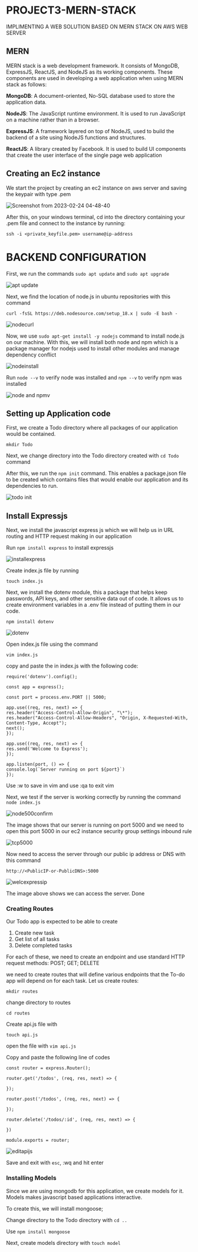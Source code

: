 #  **PROJECT3-MERN-STACK**
IMPLIMENTING A WEB SOLUTION BASED ON MERN STACK ON AWS WEB SERVER

## **MERN**

MERN stack is a web development framework. It consists of MongoDB, ExpressJS, ReactJS, and NodeJS as its working components. These components are used in developing a web application when using MERN stack as follows:

   **MongoDB**: A document-oriented, No-SQL database used to store the application data.

   **NodeJS**: The JavaScript runtime environment. It is used to run JavaScript on a machine rather than in a browser.

   **ExpressJS**: A framework layered on top of NodeJS, used to build the backend of a site using NodeJS functions and structures.

   **ReactJS**: A library created by Facebook. It is used to build UI components that create the user interface of the single page web application
    
         
 ## **Creating an Ec2 instance**
    
   We start the project by creating an ec2 instance on aws server and saving the keypair with type .pem
    
   ![Screenshot from 2023-02-24 04-48-40](https://user-images.githubusercontent.com/77943759/221087378-3cb7b049-73e9-429b-81a8-3aa408328bc0.png)
    
   After this, on your windows terminal, cd into the directory containing your .pem file and connect to the instance by running:
    
  `ssh -i <private_keyfile.pem> username@ip-address`
    

 # **BACKEND CONFIGURATION**
  
  First, we run the commands `sudo apt update` and `sudo apt upgrade`
  
  ![apt update](https://user-images.githubusercontent.com/77943759/221088385-ca352cc2-adb6-450b-85eb-712364227f6a.png)

Next, we find the location of node.js in ubuntu repositories with this command

`curl -fsSL https://deb.nodesource.com/setup_18.x | sudo -E bash -`

![nodecurl](https://user-images.githubusercontent.com/77943759/221088924-0fa267aa-9f3d-4685-8fab-89f0e30e85dc.png)

Now, we use `sudo apt-get install -y nodejs` command to install node.js on our machine. With this, we will install both node and npm which is a package manager for nodejs used to install other modules and manage dependency conflict

![nodeinstall](https://user-images.githubusercontent.com/77943759/221089108-3cbff5f6-1eb4-468b-ae15-97b4c4a3fd18.png)

Run `node --v` to verify node was installed and `npm --v` to verify npm was installed

![node and npmv](https://user-images.githubusercontent.com/77943759/221094449-a985cc11-9076-40a1-8469-87f17a2aae7b.png)


## **Setting up Application code**

First, we create a Todo directory where all packages of our application would be contained.

`mkdir Todo`

Next, we change directory into the Todo directory created with `cd Todo` command 

After this, we run the `npm init` command. This enables a package.json file to be created which contains files that would enable our application and its dependencies to run.

![todo init](https://user-images.githubusercontent.com/77943759/221094294-ecbeef63-0628-482f-b739-4974d867165c.png)

## **Install Expressjs**

Next, we install the javascript express js which we will help us in URL routing and HTTP request making in our application

Run `npm install express` to install expressjs 

![installexpress](https://user-images.githubusercontent.com/77943759/221096160-ab47bd2e-175e-446a-ac5d-c6ce19260724.png)


Create index.js file by running 

`touch index.js`

Next, we install the dotenv module, this a package that helps keep passwords, API keys, and other sensitive data out of code. It allows us to create environment variables in a .env file instead of putting them in our code.

`npm install dotenv`

![dotenv](https://user-images.githubusercontent.com/77943759/221104401-5b18794f-7d28-48ac-a93a-bc43677c5372.png)


Open index.js file using the command

`vim index.js`

copy and paste the in index.js with the following code:

```const express = require('express');
require('dotenv').config();

const app = express();

const port = process.env.PORT || 5000;

app.use((req, res, next) => {
res.header("Access-Control-Allow-Origin", "\*");
res.header("Access-Control-Allow-Headers", "Origin, X-Requested-With, Content-Type, Accept");
next();
});

app.use((req, res, next) => {
res.send('Welcome to Express');
});

app.listen(port, () => {
console.log(`Server running on port ${port}`)
});
```

Use :w to save in vim and use :qa to exit vim

Next, we test if the server is working correctly by running the command `node index.js`

![node500confirm](https://user-images.githubusercontent.com/77943759/221105099-6f6020be-fd0f-4fdc-917e-962fa06719de.png)

The image shows that our server is running on port 5000 and we need to open this port 5000 in our ec2 instance security group settings inbound rule

![tcp5000](https://user-images.githubusercontent.com/77943759/221105933-bf025a90-b596-4ee2-88d7-e73031e521d3.png)

Now need to access the server through our public ip address or DNS with this command

`http://<PublicIP-or-PublicDNS>:5000`

![welcexpressip](https://user-images.githubusercontent.com/77943759/221106506-2fe2fd39-9e71-4479-b30b-42a76126c258.png)

The image above shows we can access the server. Done

### **Creating Routes**

Our Todo app is expected to be able to create 

1. Create new task
2. Get list of all tasks
3. Delete completed tasks

For each of these, we need to create an endpoint and use standard HTTP request methods: POST; GET; DELETE

we need to create routes that will define various endpoints that the To-do app will depend on for each task. Let us create routes:

`mkdir routes`

change directory to routes 

`cd routes`

Create api.js file with

`touch api.js`

open the file with `vim api.js` 

Copy and paste the following line of codes

```const express = require ('express');
const router = express.Router();

router.get('/todos', (req, res, next) => {

});

router.post('/todos', (req, res, next) => {

});

router.delete('/todos/:id', (req, res, next) => {

})

module.exports = router;
```
![editapijs](https://user-images.githubusercontent.com/77943759/221110875-74d383fc-ad8b-4a6c-b3f1-713b3ae8ea9e.png)

Save and exit with `esc`, :wq and hit enter

### **Installing Models**

Since we are using mongodb for this application, we create models for it. Models makes javascript based applications interactive. 

To create this, we will install mongoose; 

Change directory to the Todo directory with `cd ..`

Use `npm install mongoose` 

Next, create models directory with `touch model`

















